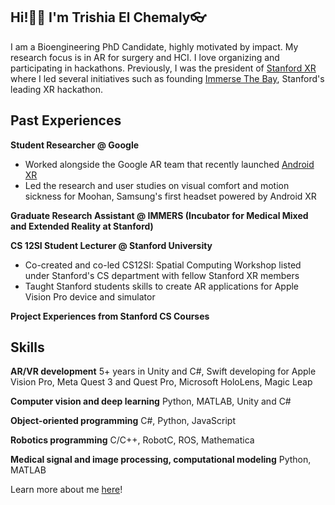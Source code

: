 ## Hi!👋🏻 I'm Trishia El Chemaly👓

I am a Bioengineering PhD Candidate, highly motivated by impact. My research focus is in AR for surgery and HCI. I love organizing and participating in hackathons. Previously, I was the president of [Stanford XR](https://www.stanfordxr.org/about) where I led several initiatives such as founding [Immerse The Bay](https://immersethebay.stanfordxr.org/), Stanford's leading XR hackathon. 

## Past Experiences
**Student Researcher @ Google**
- Worked alongside the Google AR team that recently launched [Android XR](https://blog.google/products/android/android-xr/)
- Led the research and user studies on visual comfort and motion sickness for Moohan, Samsung's first headset powered by Android XR

**Graduate Research Assistant @ IMMERS (Incubator for Medical Mixed and Extended Reality at Stanford)**

**CS 12SI Student Lecturer @ Stanford University**
- Co-created and co-led CS12SI: Spatial Computing Workshop listed under Stanford's CS department with fellow Stanford XR members
- Taught Stanford students skills to create AR applications for Apple Vision Pro device and simulator
  
**Project Experiences from Stanford CS Courses**

## Skills
**AR/VR development** 
5+ years in Unity and C#, Swift developing for Apple Vision Pro, Meta Quest 3 and Quest Pro, Microsoft HoloLens, Magic Leap

**Computer vision and deep learning**
Python, MATLAB, Unity and C#

**Object-oriented programming**
C#, Python, JavaScript

**Robotics programming**
C/C++, RobotC, ROS, Mathematica

**Medical signal and image processing, computational modeling**
Python, MATLAB

Learn more about me [here](https://tchemaly.github.io/)!
